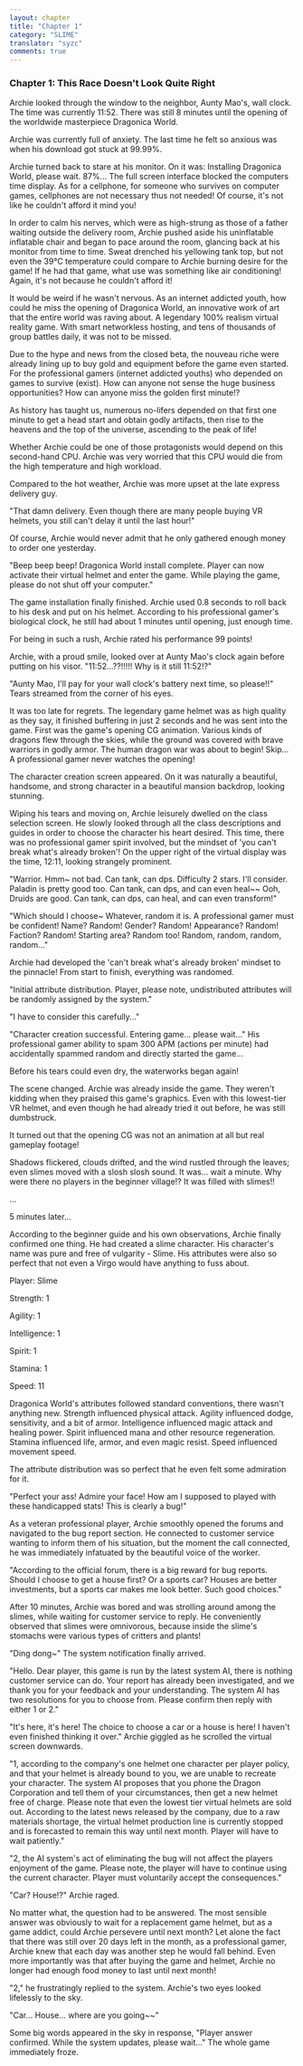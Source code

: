```yaml
---
layout: chapter
title: "Chapter 1"
category: "SLIME"
translator: "syzc"
comments: true
---
```


### Chapter 1: This Race Doesn't Look Quite Right

Archie looked through the window to the neighbor, Aunty Mao's, wall clock. The time was currently 11:52. There was still 8 minutes until the opening of the worldwide masterpiece Dragonica World.

Archie was currently full of anxiety. The last time he felt so anxious was when his download got stuck at 99.99%. 

Archie turned back to stare at his monitor. On it was: Installing Dragonica World, please wait. 87%... The full screen interface blocked the computers time display. As for a cellphone, for someone who survives on computer games, cellphones are not necessary thus not needed! Of course, it's not like he couldn't afford it mind you!

In order to calm his nerves, which were as high-strung as those of a father waiting outside the delivery room, Archie pushed aside his uninflatable inflatable chair and began to pace around the room, glancing back at his monitor from time to time. Sweat drenched his yellowing tank top, but not even the 39℃ temperature could compare to Archie burning desire for the game! If he had that game, what use was something like air conditioning! Again, it's not because he couldn't afford it!

It would be weird if he wasn't nervous. As an internet addicted youth, how could he miss the opening of Dragonica World, an innovative work of art that the entire world was raving about. A legendary 100% realism virtual reality game. With smart networkless hosting, and tens of thousands of group battles daily, it was not to be missed.

Due to the hype and news from the closed beta, the nouveau riche were already lining up to buy gold and equipment before the game even started. For the professional gamers (internet addicted youths) who depended on games to survive (exist). How can anyone not sense the huge business opportunities? How can anyone miss the golden first minute!?

As history has taught us, numerous no-lifers depended on that first one minute to get a head start and obtain godly artifacts, then rise to the heavens and the top of the universe, ascending to the peak of life!

Whether Archie could be one of those protagonists would depend on this second-hand CPU. Archie was very worried that this CPU would die from the high temperature and high workload. 

Compared to the hot weather, Archie was more upset at the late express delivery guy.

"That damn delivery. Even though there are many people buying VR helmets, you still can't delay it until the last hour!"

Of course, Archie would never admit that he only gathered enough money to order one yesterday.

"Beep beep beep! Dragonica World install complete. Player can now activate their virtual helmet and enter the game. While playing the game, please do not shut off your computer."

The game installation finally finished. Archie used 0.8 seconds to roll back to his desk and put on his helmet. According to his professional gamer's biological clock, he still had about 1 minutes until opening, just enough time.

For being in such a rush, Archie rated his performance 99 points!

Archie, with a proud smile, looked over at Aunty Mao's clock again before putting on his visor. "11:52...??!!!!! Why is it still 11:52!?"

"Aunty Mao, I'll pay for your wall clock's battery next time, so please!!" Tears streamed from the corner of his eyes.

It was too late for regrets. The legendary game helmet was as high quality as they say, it finished buffering in just 2 seconds and he was sent into the game. First was the game's opening CG animation. Various kinds of dragons flew through the skies, while the ground was covered with brave warriors in godly armor. The human dragon war was about to begin! Skip... A professional gamer never watches the opening!

The character creation screen appeared. On it was naturally a beautiful, handsome, and strong character in a beautiful mansion backdrop, looking stunning.

Wiping his tears and moving on, Archie leisurely dwelled on the class selection screen. He slowly looked through all the class descriptions and guides in order to choose the character his heart desired. This time, there was no professional gamer spirit involved, but the mindset of 'you can't break what's already broken'! On the upper right of the virtual display was the time, 12:11, looking strangely prominent.

"Warrior. Hmm~ not bad. Can tank, can dps. Difficulty 2 stars. I'll consider. Paladin is pretty good too. Can tank, can dps, and can even heal~~ Ooh, Druids are good. Can tank, can dps, can heal, and can even transform!"

"Which should I choose~ Whatever, random it is. A professional gamer must be confident! Name? Random! Gender? Random! Appearance? Random! Faction? Random! Starting area? Random too! Random, random, random, random..."

Archie had developed the 'can't break what's already broken' mindset to the pinnacle! From start to finish, everything was randomed.

"Initial attribute distribution. Player, please note, undistributed attributes will be randomly assigned by the system."

"I have to consider this carefully..."

"Character creation successful. Entering game... please wait..." His professional gamer ability to spam 300 APM (actions per minute) had accidentally spammed random and directly started the game...

Before his tears could even dry, the waterworks began again!

The scene changed. Archie was already inside the game. They weren't kidding when they praised this game's graphics. Even with this lowest-tier VR helmet, and even though he had already tried it out before, he was still dumbstruck.

It turned out that the opening CG was not an animation at all but real gameplay footage!

Shadows flickered, clouds drifted, and the wind rustled through the leaves; even slimes moved with a slosh slosh sound. It was... wait a minute. Why were there no players in the beginner village!? It was filled with slimes!!

...

5 minutes later...

According to the beginner guide and his own observations, Archie finally confirmed one thing. He had created a slime character. His character's name was pure and free of vulgarity - Slime. His attributes were also so perfect that not even a Virgo would have anything to fuss about.

Player: Slime

Strength: 1

Agility: 1

Intelligence: 1

Spirit: 1

Stamina: 1

Speed: 11

Dragonica World's attributes followed standard conventions, there wasn't anything new. Strength influenced physical attack. Agility influenced dodge, sensitivity, and a bit of armor. Intelligence influenced magic attack and healing power. Spirit influenced mana and other resource regeneration. Stamina influenced life, armor, and even magic resist. Speed influenced movement speed.

The attribute distribution was so perfect that he even felt some admiration for it.

"Perfect your ass! Admire your face! How am I supposed to played with these handicapped stats! This is clearly a bug!"

As a veteran professional player, Archie smoothly opened the forums and navigated to the bug report section. He connected to customer service wanting to inform them of his situation, but the moment the call connected, he was immediately infatuated by the beautiful voice of the worker.

"According to the official forum, there is a big reward for bug reports. Should I choose to get a house first? Or a sports car? Houses are better investments, but a sports car makes me look better. Such good choices."

After 10 minutes, Archie was bored and was strolling around among the slimes, while waiting for customer service to reply. He conveniently observed that slimes were omnivorous, because inside the slime's stomachs were various types of critters and plants!

"Ding dong~" The system notification finally arrived.

"Hello. Dear player, this game is run by the latest system AI, there is nothing customer service can do. Your report has already been investigated, and we thank you for your feedback and your understanding. The system AI has two resolutions for you to choose from. Please confirm then reply with either 1 or 2."

"It's here, it's here! The choice to choose a car or a house is here! I haven't even finished thinking it over." Archie giggled as he scrolled the virtual screen downwards.

"1, according to the company's one helmet one character per player policy, and that your helmet is already bound to you, we are unable to recreate your character. The system AI proposes that you phone the Dragon Corporation and tell them of your circumstances, then get a new helmet free of charge. Please note that even the lowest tier virtual helmets are sold out. According to the latest news released by the company, due to a raw materials shortage, the virtual helmet production line is currently stopped and is forecasted to remain this way until next month. Player will have to wait patiently."

"2, the AI system's act of eliminating the bug will not affect the players enjoyment of the game. Please note, the player will have to continue using the current character. Player must voluntarily accept the consequences."

"Car? House!?" Archie raged.

No matter what, the question had to be answered. The most sensible answer was obviously to wait for a replacement game helmet, but as a game addict, could Archie persevere until next month? Let alone the fact that there was still over 20 days left in the month, as a professional gamer, Archie knew that each day was another step he would fall behind. Even more importantly was that after buying the game and helmet, Archie no longer had enough food money to last until next month!

"2," he frustratingly replied to the system. Archie's two eyes looked lifelessly to the sky.

"Car... House... where are you going~~"

Some big words appeared in the sky in response, "Player answer confirmed. While the system updates, please wait..." The whole game immediately froze.
